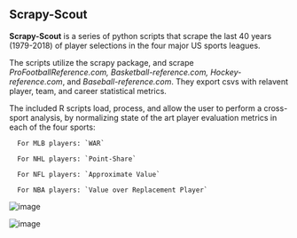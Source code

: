 ## Scrapy-Scout
**Scrapy-Scout** is a series of python scripts that scrape the last 40 years (1979-2018) of player selections in the four major US sports leagues.

The scripts utilize the scrapy package, and scrape *ProFootballReference.com, Basketball-reference.com, Hockey-reference.com*, and *Baseball-reference.com*. They export csvs with relavent player, team, and career statistical metrics.

The included R scripts load, process, and allow the user to perform a cross-sport analysis, by normalizing state of the art player evaluation metrics in each of the four sports:
      
      For MLB players: `WAR`
      
      For NHL players: `Point-Share`
      
      For NFL players: `Approximate Value`
      
      For NBA players: `Value over Replacement Player`
      

![image](https://github.com/mattsavoca/scout-scraper/blob/master/charts/pos_value_facetspos.png)


![image](https://github.com/mattsavoca/scout-scraper/blob/master/charts/dist_value_group_sport.png)
